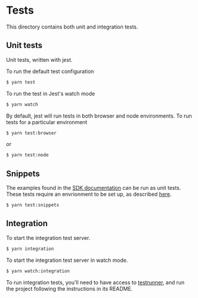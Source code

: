 # Tests

This directory contains both unit and integration tests.

## Unit tests

Unit tests, written with jest.

To run the default test configuration

```bash
$ yarn test
```

To run the test in Jest's watch mode

```bash
$ yarn watch
```

By default, jest will run tests in both browser and node environments. To run tests for a particular environment

```bash
$ yarn test:browser
```

or

```bash
$ yarn test:node
```

## Snippets

The examples found in the [SDK documentation](https://armmbed.github.io/mbed-cloud-sdk-documentation) can be run as unit tests. These tests require an envrionment to be set up, as described [here](https://armmbed.github.io/mbed-cloud-sdk-documentation/#configuration).

```bash
$ yarn test:snippets
```

## Integration

To start the integration test server.

```bash
$ yarn integration
```

To start the integration test server in watch mode.

```bash
$ yarn watch:integration
```

To run integration tests, you'll need to have access to [testrunner](https://github.com/ARMmbed/mbed-cloud-sdk-testrunner), and run the project following the instructions in its README.
